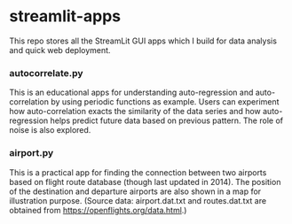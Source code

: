 # streamlit-apps

This repo stores all the StreamLit GUI apps which I build for data analysis and quick
web deployment. 

### autocorrelate.py

This is an educational apps for understanding auto-regression and auto-correlation
by using periodic functions as example. Users can experiment how auto-correlation 
exacts the similarity of the data series and how auto-regression helps predict 
future data based on previous pattern. The role of noise is also explored. 

### airport.py

This is a practical app for finding the connection between two airports based on
flight route database (though last updated in 2014). The position of the destination
and departure airports are also shown in a map for illustration purpose.
(Source data: airport.dat.txt and routes.dat.txt are obtained from 
https://openflights.org/data.html.)
